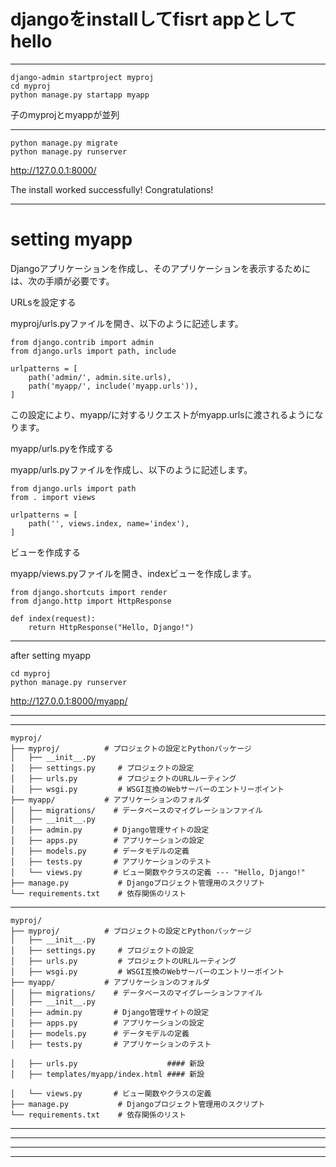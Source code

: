 
# djangoをinstallしてfisrt appとしてhello

---

```
django-admin startproject myproj
cd myproj
python manage.py startapp myapp
```
子のmyprojとmyappが並列

---
```
python manage.py migrate
python manage.py runserver
```
http://127.0.0.1:8000/

The install worked successfully! Congratulations!

---

# setting myapp

Djangoアプリケーションを作成し、そのアプリケーションを表示するためには、次の手順が必要です。

URLsを設定する

myproj/urls.pyファイルを開き、以下のように記述します。
```
from django.contrib import admin
from django.urls import path, include

urlpatterns = [
    path('admin/', admin.site.urls),
    path('myapp/', include('myapp.urls')),
]
```
この設定により、myapp/に対するリクエストがmyapp.urlsに渡されるようになります。

myapp/urls.pyを作成する

myapp/urls.pyファイルを作成し、以下のように記述します。
```
from django.urls import path
from . import views

urlpatterns = [
    path('', views.index, name='index'),
]
```
ビューを作成する

myapp/views.pyファイルを開き、indexビューを作成します。
```
from django.shortcuts import render
from django.http import HttpResponse

def index(request):
    return HttpResponse("Hello, Django!")
```
---

after setting myapp

```
cd myproj
python manage.py runserver
```

http://127.0.0.1:8000/myapp/



---
---

```
myproj/
├── myproj/          # プロジェクトの設定とPythonパッケージ
│   ├── __init__.py
│   ├── settings.py     # プロジェクトの設定
│   ├── urls.py         # プロジェクトのURLルーティング
│   ├── wsgi.py         # WSGI互換のWebサーバーのエントリーポイント
├── myapp/           # アプリケーションのフォルダ
│   ├── migrations/    # データベースのマイグレーションファイル
│   ├── __init__.py
│   ├── admin.py       # Django管理サイトの設定
│   ├── apps.py        # アプリケーションの設定
│   ├── models.py      # データモデルの定義
│   ├── tests.py       # アプリケーションのテスト
│   └── views.py       # ビュー関数やクラスの定義 --- "Hello, Django!"
├── manage.py           # Djangoプロジェクト管理用のスクリプト
└── requirements.txt    # 依存関係のリスト
```

---

```
myproj/
├── myproj/          # プロジェクトの設定とPythonパッケージ
│   ├── __init__.py
│   ├── settings.py     # プロジェクトの設定
│   ├── urls.py         # プロジェクトのURLルーティング
│   ├── wsgi.py         # WSGI互換のWebサーバーのエントリーポイント
├── myapp/           # アプリケーションのフォルダ
│   ├── migrations/    # データベースのマイグレーションファイル
│   ├── __init__.py
│   ├── admin.py       # Django管理サイトの設定
│   ├── apps.py        # アプリケーションの設定
│   ├── models.py      # データモデルの定義
│   ├── tests.py       # アプリケーションのテスト

│   ├── urls.py                    #### 新設
│   ├── templates/myapp/index.html #### 新設

│   └── views.py       # ビュー関数やクラスの定義
├── manage.py           # Djangoプロジェクト管理用のスクリプト
└── requirements.txt    # 依存関係のリスト
```

---
---
---
---

